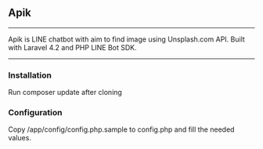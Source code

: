 ## Apik

----------

Apik is LINE chatbot with aim to find image using Unsplash.com API.
Built with Laravel 4.2 and PHP LINE Bot SDK.

----------

### Installation

Run composer update after cloning


### Configuration

Copy /app/config/config.php.sample to config.php and fill the needed values.
